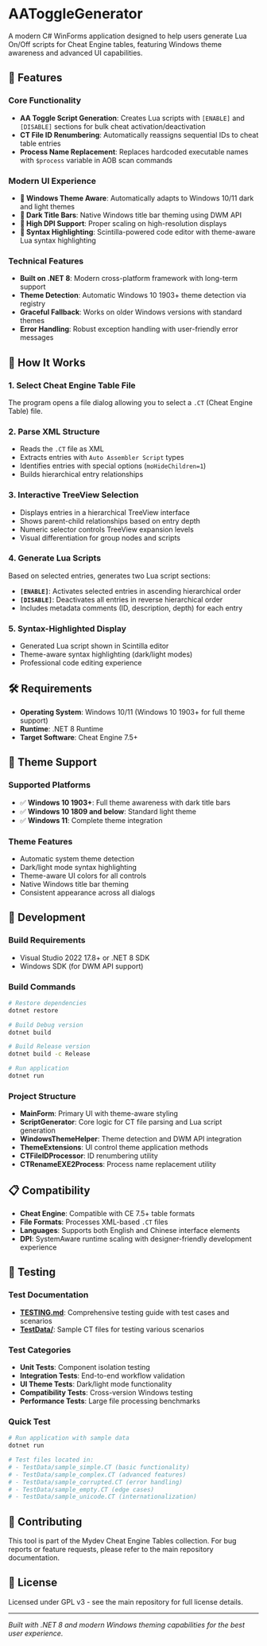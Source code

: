 # AAToggleGenerator

A modern C# WinForms application designed to help users generate Lua On/Off scripts for Cheat Engine tables, featuring Windows theme awareness and advanced UI capabilities.

## 🚀 Features

### Core Functionality
- **AA Toggle Script Generation**: Creates Lua scripts with `[ENABLE]` and `[DISABLE]` sections for bulk cheat activation/deactivation
- **CT File ID Renumbering**: Automatically reassigns sequential IDs to cheat table entries
- **Process Name Replacement**: Replaces hardcoded executable names with `$process` variable in AOB scan commands

### Modern UI Experience
- **🎨 Windows Theme Aware**: Automatically adapts to Windows 10/11 dark and light themes
- **🖤 Dark Title Bars**: Native Windows title bar theming using DWM API
- **📱 High DPI Support**: Proper scaling on high-resolution displays
- **🎯 Syntax Highlighting**: Scintilla-powered code editor with theme-aware Lua syntax highlighting

### Technical Features
- **Built on .NET 8**: Modern cross-platform framework with long-term support
- **Theme Detection**: Automatic Windows 10 1903+ theme detection via registry
- **Graceful Fallback**: Works on older Windows versions with standard themes
- **Error Handling**: Robust exception handling with user-friendly error messages

## 🎯 How It Works

### 1. Select Cheat Engine Table File
The program opens a file dialog allowing you to select a `.CT` (Cheat Engine Table) file.

### 2. Parse XML Structure
- Reads the `.CT` file as XML
- Extracts entries with `Auto Assembler Script` types
- Identifies entries with special options (`moHideChildren=1`)
- Builds hierarchical entry relationships

### 3. Interactive TreeView Selection
- Displays entries in a hierarchical TreeView interface
- Shows parent-child relationships based on entry depth
- Numeric selector controls TreeView expansion levels
- Visual differentiation for group nodes and scripts

### 4. Generate Lua Scripts
Based on selected entries, generates two Lua script sections:
- **`[ENABLE]`**: Activates selected entries in ascending hierarchical order
- **`[DISABLE]`**: Deactivates all entries in reverse hierarchical order
- Includes metadata comments (ID, description, depth) for each entry

### 5. Syntax-Highlighted Display
- Generated Lua script shown in Scintilla editor
- Theme-aware syntax highlighting (dark/light modes)
- Professional code editing experience

## 🛠️ Requirements

- **Operating System**: Windows 10/11 (Windows 10 1903+ for full theme support)
- **Runtime**: .NET 8 Runtime
- **Target Software**: Cheat Engine 7.5+

## 🎨 Theme Support

### Supported Platforms
- ✅ **Windows 10 1903+**: Full theme awareness with dark title bars
- ✅ **Windows 10 1809 and below**: Standard light theme
- ✅ **Windows 11**: Complete theme integration

### Theme Features
- Automatic system theme detection
- Dark/light mode syntax highlighting
- Theme-aware UI colors for all controls
- Native Windows title bar theming
- Consistent appearance across all dialogs

## 🔧 Development

### Build Requirements
- Visual Studio 2022 17.8+ or .NET 8 SDK
- Windows SDK (for DWM API support)

### Build Commands
```bash
# Restore dependencies
dotnet restore

# Build Debug version
dotnet build

# Build Release version
dotnet build -c Release

# Run application
dotnet run
```

### Project Structure
- **MainForm**: Primary UI with theme-aware styling
- **ScriptGenerator**: Core logic for CT file parsing and Lua script generation
- **WindowsThemeHelper**: Theme detection and DWM API integration
- **ThemeExtensions**: UI control theme application methods
- **CTFileIDProcessor**: ID renumbering utility
- **CTRenameEXE2Process**: Process name replacement utility

## 📋 Compatibility

- **Cheat Engine**: Compatible with CE 7.5+ table formats
- **File Formats**: Processes XML-based `.CT` files
- **Languages**: Supports both English and Chinese interface elements
- **DPI**: SystemAware runtime scaling with designer-friendly development experience

## 🧪 Testing

### Test Documentation
- **[TESTING.md](TESTING.md)**: Comprehensive testing guide with test cases and scenarios
- **[TestData/](TestData/)**: Sample CT files for testing various scenarios

### Test Categories
- **Unit Tests**: Component isolation testing
- **Integration Tests**: End-to-end workflow validation
- **UI Theme Tests**: Dark/light mode functionality
- **Compatibility Tests**: Cross-version Windows testing
- **Performance Tests**: Large file processing benchmarks

### Quick Test
```bash
# Run application with sample data
dotnet run

# Test files located in:
# - TestData/sample_simple.CT (basic functionality)
# - TestData/sample_complex.CT (advanced features)  
# - TestData/sample_corrupted.CT (error handling)
# - TestData/sample_empty.CT (edge cases)
# - TestData/sample_unicode.CT (internationalization)
```

## 🤝 Contributing

This tool is part of the Mydev Cheat Engine Tables collection. For bug reports or feature requests, please refer to the main repository documentation.

## 📄 License

Licensed under GPL v3 - see the main repository for full license details.

---

*Built with .NET 8 and modern Windows theming capabilities for the best user experience.*